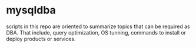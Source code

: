 # mysqldba
scripts in this repo are oriented to summarize topics that can be required as DBA. That include, query optimization, OS tunning, commands to install or deploy products or services.
